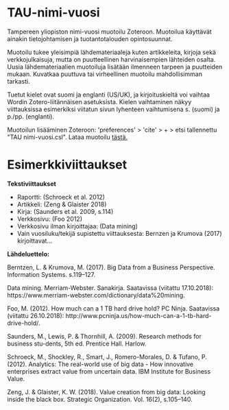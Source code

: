 # TAU-nimi-vuosi

Tampereen yliopiston nimi-vuosi muotoilu Zoteroon. Muotoilua käyttävät ainakin tietojohtamisen ja tuotantotalouden opintosuunnat.

Muotoilu tukee yleisimpiä lähdemateriaaleja kuten artikkeleita, kirjoja sekä verkkojulkaisuja, mutta on puutteellinen harvinaisempien lähteiden osalta. Uusia lähdemateriaalien muotoiluja lisätään ilmenneen tarpeen ja puutteiden mukaan. Kuvatkaa puuttuva tai virheellinen muotoilu mahdollisimman tarkasti.

Tuetut kielet ovat suomi ja englanti (US/UK), ja kirjoituskieltä voi vaihtaa Wordin Zotero-liitännäisen asetuksista. Kielen vaihtaminen näkyy viittauksissa esimerkiksi viitatun sivun lyhenteen vaihtumisena s. (suomi) ja p./pp. (englanti).

Muotoilun lisääminen Zoteroon: 'preferences' > 'cite' > + > etsi tallennettu "TAU nimi-vuosi.csl". Lataa muotoilu [tästä.](http://codeload.github.com/hekare/TAU-nimi-vuosi/zip/master)

# Esimerkkiviittaukset

**Tekstiviittaukset**

- Raportti:       (Schroeck et al. 2012)
- Artikkeli:      (Zeng & Glaister 2018)
- Kirja:          (Saunders et al. 2009, s.114)
- Verkkosivu:     (Foo 2012)
- Verkkosivu ilman kirjoittajaa: (Data mining)
- Vain vuosiluku/tekijä supistettu viittauksesta: Bernzen ja Krumova (2017) kirjoittavat…


**Lähdeluettelo:**

Berntzen, L. & Krumova, M. (2017). Big Data from a Business Perspective. Information Systems. s.119–127.

Data mining. Merriam-Webster. Sanakirja. Saatavissa (viitattu 17.10.2018): ht<span>tps://ww</span>w.merriam-webster.com/dictionary/data%20mining.

Foo, M. (2012). How much can a 1 TB hard drive hold? PC Ninja. Saatavissa (viitattu 26.10.2018): ht<span>tp://www</span>.pcninja.us<span>/how-much-can-a-1-tb-hard-drive-hold/</span>.

Saunders, M., Lewis, P. & Thornhill, A. (2009). Research methods for business stu-dents, 5th ed. Prentice Hall. Harlow.

Schroeck, M., Shockley, R., Smart, J., Romero-Morales, D. & Tufano, P. (2012). Analytics: The real-world use of big data - How innovative enterprises extract value from uncertain data. IBM Institute for Business Value.

Zeng, J. & Glaister, K. W. (2018). Value creation from big data: Looking inside the black box. Strategic Organization. Vol. 16(2), s.105–140.
